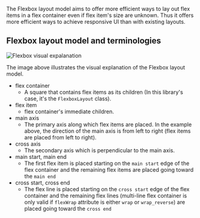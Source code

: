 The Flexbox layout model aims to offer more efficient ways to lay out flex items in a flex container even if flex item's size are unknown. Thus it offers more efficient ways to achieve responsive UI than with existing layouts.

## Flexbox layout model and terminologies

![Flexbox visual expalanation](https://raw.githubusercontent.com/google/flexbox-layout/master/assets/flexbox-visual.png)

The image above illustrates the visual explanation of the Flexbox layout model.

* flex container
  * A square that contains flex items as its children (In this library's case, it's the `FlexboxLayout` class).
* flex item
  * flex container's immediate children.
* main axis
  * The primary axis along which flex items are placed. In the example above, the direction of the main axis is from left to right (flex items are placed from left to right).
* cross axis
  * The secondary axis which is perpendicular to the main axis.
* main start, main end
  * The first flex item is placed starting on the `main start` edge of the flex container and the remaining flex items are placed going toward the `main end`
* cross start, cross end
  * The flex line is placed starting on the `cross start` edge of the flex container and the remaining flex lines (multi-line flex container is only valid if `flexWrap` attribute is either `wrap` or `wrap_reverse`) are placed going toward the `cross end`

